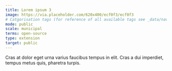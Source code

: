 ```yaml
---
title: Lorem ipsum 3
image: https://via.placeholder.com/620x400/ecf0f3/ecf0f3
# Catgorisation tags (for reference of all available tags see _data/navigation_tools.yml file):
mode: public
scale: municipal
terms: open-source
type: extension
target: public
---
```


Cras at dolor eget urna varius faucibus tempus in elit. Cras a dui imperdiet, tempus metus quis, pharetra turpis.